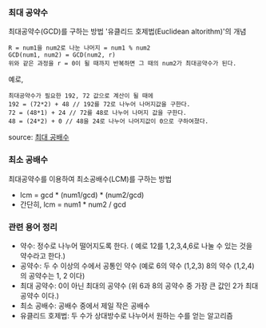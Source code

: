 ### 최대 공약수

최대공약수(GCD)를 구하는 방법 '유클리드 호제법(Euclidean altorithm)'의 개념

```
R = num1을 num2로 나눈 나머지 = num1 % num2
GCD(num1, num2) = GCD(num2, r)
위와 같은 과정을 r = 0이 될 때까지 반복하면 그 때의 num2가 최대공약수가 된다.
```
예로,
```
최대공약수가 필요한 192, 72 값으로 계산이 될 때에 
192 = (72*2) + 48 // 192를 72로 나누어 나머지값을 구한다.
72 = (48*1) + 24 // 72를 48로 나누어 나머지 값을 구한다.
48 = (24*2) + 0 // 48을 24로 나누어 나머지값이 0으로 구하여졌다.
```
source: [최대 공배수]

### 최소 공배수
최대공약수를 이용하여 최소공배수(LCM)를 구하는 방법
* lcm = gcd * (num1/gcd) * (num2/gcd)
* 간단히, lcm = num1 * num2 / gcd

### 관련 용어 정리
 - 약수: 정수로 나누어 떨어지도록 한다. ( 예로 12를 1,2,3,4,6로 나눌 수 있는 것을 약수라고 한다.)
 - 공약수: 두 수 이상의 수에서 공통인 약수 (예로 6의 약수 (1,2,3) 8의 약수 (1,2,4)의 공약수는 1, 2 이다)
 - 최대 공약수: 0이 아닌 최대의 공약수 (위 6과 8의 공약수 중 가장 큰 값인 2가 최대 공약수 이다.)
 - 최소 공배수: 공배수 중에서 제일 작은 공배수
 - 유클리드 호제법: 두 수가 상대방수로 나누어서 원하는 수를 얻는 알고리즘

[최대 공배수]: https://github.com/programrubber/algo_dic/blob/master/algo/gcd.cpp
